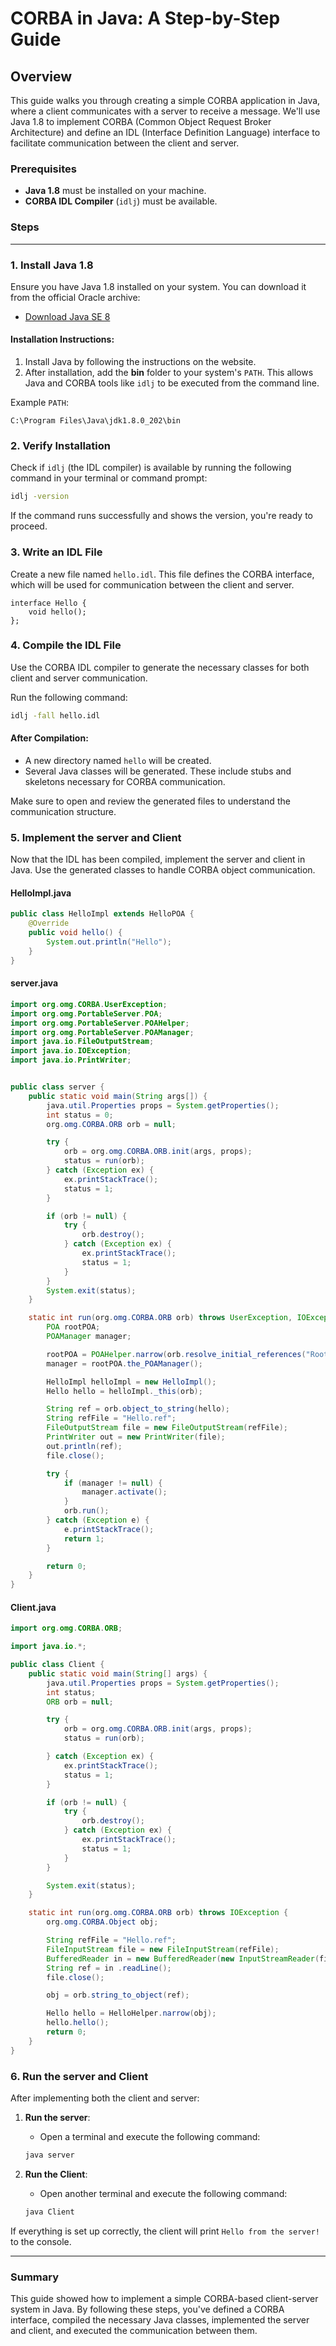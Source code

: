 # CORBA in Java: A Step-by-Step Guide

## Overview

This guide walks you through creating a simple CORBA application in Java, where a client communicates with a server to receive a message. We'll use Java 1.8 to implement CORBA (Common Object Request Broker Architecture) and define an IDL (Interface Definition Language) interface to facilitate communication between the client and server.

### Prerequisites

- **Java 1.8** must be installed on your machine.
- **CORBA IDL Compiler** (`idlj`) must be available.

### Steps

---

### 1. Install Java 1.8

Ensure you have Java 1.8 installed on your system. You can download it from the official Oracle archive:

- [Download Java SE 8](https://www.oracle.com/java/technologies/javase/javase8-archive-downloads.html)

#### Installation Instructions:
1. Install Java by following the instructions on the website.
2. After installation, add the **bin** folder to your system's `PATH`. This allows Java and CORBA tools like `idlj` to be executed from the command line.

Example `PATH`:
```
C:\Program Files\Java\jdk1.8.0_202\bin
```

### 2. Verify Installation

Check if `idlj` (the IDL compiler) is available by running the following command in your terminal or command prompt:

```bash
idlj -version
```

If the command runs successfully and shows the version, you're ready to proceed.

### 3. Write an IDL File

Create a new file named `hello.idl`. This file defines the CORBA interface, which will be used for communication between the client and server.

```idl
interface Hello {
    void hello();
};
```

### 4. Compile the IDL File

Use the CORBA IDL compiler to generate the necessary classes for both client and server communication.

Run the following command:

```bash
idlj -fall hello.idl
```

#### After Compilation:
- A new directory named `hello` will be created.
- Several Java classes will be generated. These include stubs and skeletons necessary for CORBA communication.

Make sure to open and review the generated files to understand the communication structure.

### 5. Implement the server and Client

Now that the IDL has been compiled, implement the server and client in Java. Use the generated classes to handle CORBA object communication.

#### HelloImpl.java

```java
public class HelloImpl extends HelloPOA {
    @Override
    public void hello() {
        System.out.println("Hello");
    }
}
```

#### server.java

```java
import org.omg.CORBA.UserException;
import org.omg.PortableServer.POA;
import org.omg.PortableServer.POAHelper;
import org.omg.PortableServer.POAManager;
import java.io.FileOutputStream;
import java.io.IOException;
import java.io.PrintWriter;


public class server {
    public static void main(String args[]) {
        java.util.Properties props = System.getProperties();
        int status = 0;
        org.omg.CORBA.ORB orb = null;

        try {
            orb = org.omg.CORBA.ORB.init(args, props);
            status = run(orb);
        } catch (Exception ex) {
            ex.printStackTrace();
            status = 1;
        }

        if (orb != null) {
            try {
                orb.destroy();
            } catch (Exception ex) {
                ex.printStackTrace();
                status = 1;
            }
        }
        System.exit(status);
    }

    static int run(org.omg.CORBA.ORB orb) throws UserException, IOException {
        POA rootPOA;
        POAManager manager;

        rootPOA = POAHelper.narrow(orb.resolve_initial_references("RootPOA"));
        manager = rootPOA.the_POAManager();

        HelloImpl helloImpl = new HelloImpl();
        Hello hello = helloImpl._this(orb);

        String ref = orb.object_to_string(hello);
        String refFile = "Hello.ref";
        FileOutputStream file = new FileOutputStream(refFile);
        PrintWriter out = new PrintWriter(file);
        out.println(ref);
        file.close();

        try {
            if (manager != null) {
                manager.activate();
            }
            orb.run();
        } catch (Exception e) {
            e.printStackTrace();
            return 1;
        }

        return 0;
    }
}
```

#### Client.java

```java
import org.omg.CORBA.ORB;

import java.io.*;

public class Client {
    public static void main(String[] args) {
        java.util.Properties props = System.getProperties();
        int status;
        ORB orb = null;

        try {
            orb = org.omg.CORBA.ORB.init(args, props);
            status = run(orb);

        } catch (Exception ex) {
            ex.printStackTrace();
            status = 1;
        }

        if (orb != null) {
            try {
                orb.destroy();
            } catch (Exception ex) {
                ex.printStackTrace();
                status = 1;
            }
        }

        System.exit(status);
    }

    static int run(org.omg.CORBA.ORB orb) throws IOException {
        org.omg.CORBA.Object obj;

        String refFile = "Hello.ref";
        FileInputStream file = new FileInputStream(refFile);
        BufferedReader in = new BufferedReader(new InputStreamReader(file));
        String ref = in .readLine();
        file.close();

        obj = orb.string_to_object(ref);

        Hello hello = HelloHelper.narrow(obj);
        hello.hello();
        return 0;
    }
}
```

### 6. Run the server and Client

After implementing both the client and server:

1. **Run the server**:
    - Open a terminal and execute the following command:
   ```bash
   java server
   ```

2. **Run the Client**:
    - Open another terminal and execute the following command:
   ```bash
   java Client
   ```

If everything is set up correctly, the client will print `Hello from the server!` to the console.

---

### Summary

This guide showed how to implement a simple CORBA-based client-server system in Java. By following these steps, you've defined a CORBA interface, compiled the necessary Java classes, implemented the server and client, and executed the communication between them.